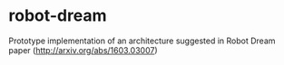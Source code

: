 # robot-dream
Prototype implementation of an architecture suggested in Robot Dream paper (http://arxiv.org/abs/1603.03007)
